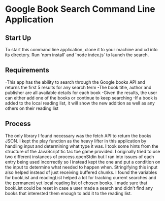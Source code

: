 # Google Book Search Command Line Application

## Start Up
To start this command line application, clone it to your machine and cd into its directory. Run 'npm install' and 'node index.js' to launch the search. 

## Requirements
-This app has the ability to search through the Google books API and returns the first 5 results for any search term
-The book title, author and publisher are all available details for each book
-Given the results, the user can either add one of the books or continue to keep searching
-If a book is added to the local reading list, it will show the new addition as well as any others on their reading list

## Process
The only library I found necessary was the fetch API to return the books JSON. I kept the play function as the heavy lifter in this application by handling input and determining what type it was. I took some hints from the structure of the JavaScript tic tac toe game provided. I originally tried to use two different instances of process.openStdin but I ran into issues of each entry being used incorrectly so I instead kept the one and put a condition on the input to determine what needed to happen when. Stringifying this input also helped instead of just receiving buffered chunks. I found the variables for bookList and readingList helped a lot for tracking current searches and the permanent yet local reading list of chosen books. I made sure that bookList could be reset in case a user made a search and didn't find any books that interested them enough to add it to the reading list.
